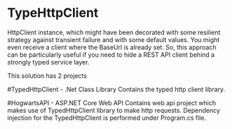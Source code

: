 # TypeHttpClient
HttpClient instance, which might have been decorated with some resilient strategy against transient failure and with some default values. You might even receive a client where the BaseUrl is already set.  So, this approach can be particularly useful if you need to hide a REST API client behind a strongly typed service layer.

This solution has 2 projects 

  #TypedHttpClient - .Net Class Library
    Contains the typed http client library.
    
  #HogwartsAPI - ASP.NET Core Web API
    Contains web api project which makes use of TypedHttpClient library to make http requests. Dependency injection for the TypedHttpClient is performed under Program.cs file.
